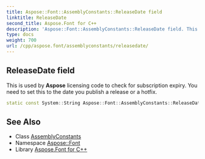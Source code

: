 ```yaml
---
title: Aspose::Font::AssemblyConstants::ReleaseDate field
linktitle: ReleaseDate
second_title: Aspose.Font for C++
description: 'Aspose::Font::AssemblyConstants::ReleaseDate field. This is used by Aspose licensing code to check for subscription expiry. You need to set this to the date you publish a release or a hotfix in C++.'
type: docs
weight: 700
url: /cpp/aspose.font/assemblyconstants/releasedate/
---
```

## ReleaseDate field


This is used by **Aspose** licensing code to check for subscription expiry. You need to set this to the date you publish a release or a hotfix.

```cpp
static const System::String Aspose::Font::AssemblyConstants::ReleaseDate
```

## See Also

* Class [AssemblyConstants](../)
* Namespace [Aspose::Font](../../)
* Library [Aspose.Font for C++](../../../)
